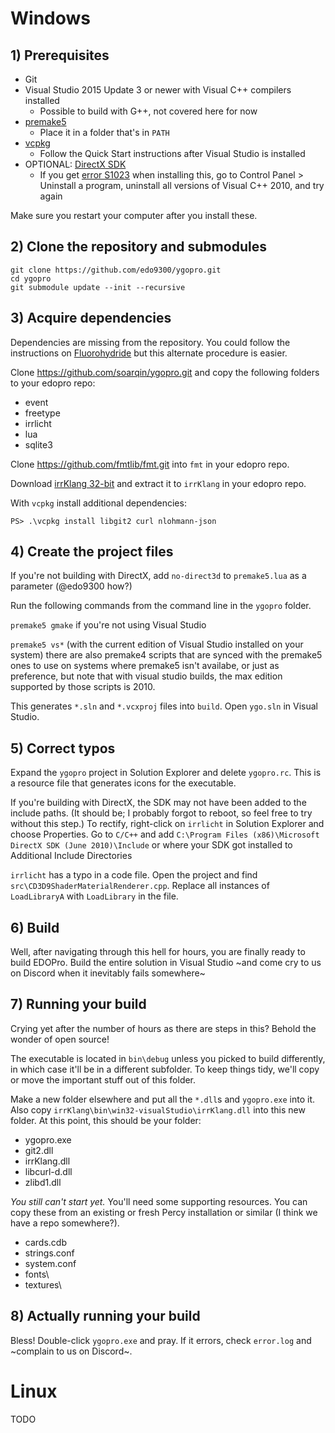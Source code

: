 # Windows

## 1) Prerequisites
- Git
- Visual Studio 2015 Update 3 or newer with Visual C++ compilers installed 
  - Possible to build with G++, not covered here for now
- [premake5](https://premake.github.io/download.html)
  - Place it in a folder that's in `PATH`
- [vcpkg](https://github.com/microsoft/vcpkg)
  - Follow the Quick Start instructions after Visual Studio is installed
- OPTIONAL: [DirectX SDK](https://www.microsoft.com/en-us/download/details.aspx?id=6812)
  - If you get [error S1023](https://support.microsoft.com/en-ca/help/2728613/s1023-error-when-you-install-the-directx-sdk-june-2010) when installing this, go to Control Panel > Uninstall a program, uninstall all versions of Visual C++ 2010, and try again

Make sure you restart your computer after you install these.

## 2) Clone the repository and submodules
```
git clone https://github.com/edo9300/ygopro.git
cd ygopro
git submodule update --init --recursive
```

## 3) Acquire dependencies
Dependencies are missing from the repository. You could follow the instructions on [Fluorohydride](https://github.com/Fluorohydride/ygopro/wiki/build) but this alternate procedure is easier.

Clone https://github.com/soarqin/ygopro.git and copy the following folders to your edopro repo:
- event
- freetype
- irrlicht
- lua
- sqlite3

Clone https://github.com/fmtlib/fmt.git into `fmt` in your edopro repo.

Download [irrKlang 32-bit](https://www.ambiera.com/irrklang/downloads.html) and extract it to `irrKlang` in your edopro repo.

With `vcpkg` install additional dependencies:
```
PS> .\vcpkg install libgit2 curl nlohmann-json
```

## 4) Create the project files

If you're not building with DirectX, add `no-direct3d` to `premake5.lua` as a parameter (@edo9300 how?)

Run the following commands from the command line in the `ygopro` folder.

` premake5 gmake ` if you're not using Visual Studio

` premake5 vs* ` (with the current edition of Visual Studio installed on your system)
there are also premake4 scripts that are synced with the premake5 ones to use on systems where premake5 isn't availabe, or just as preference, but note that with visual studio builds, the max edition supported by those scripts is 2010.

This generates `*.sln` and `*.vcxproj` files into `build`. Open `ygo.sln` in Visual Studio.

## 5) Correct typos

Expand the `ygopro` project in Solution Explorer and delete `ygopro.rc`. This is a resource file that generates icons for the executable.

If you're building with DirectX, the SDK may not have been added to the include paths. (It should be; I probably forgot to reboot, so feel free to try without this step.) To rectify, right-click on `irrlicht` in Solution Explorer and choose Properties. Go to `C/C++` and add `C:\Program Files (x86)\Microsoft DirectX SDK (June 2010)\Include` or where your SDK got installed to Additional Include Directories

`irrlicht` has a typo in a code file. Open the project and find `src\CD3D9ShaderMaterialRenderer.cpp`. Replace all instances of `LoadLibraryA` with `LoadLibrary` in the file.

## 6) Build

Well, after navigating through this hell for hours, you are finally ready to build EDOPro. Build the entire solution in Visual Studio ~and come cry to us on Discord when it inevitably fails somewhere~

## 7) Running your build

Crying yet after the number of hours as there are steps in this? Behold the wonder of open source!

The executable is located in `bin\debug` unless you picked to build differently, in which case it'll be in a different subfolder. To keep things tidy, we'll copy or move the important stuff out of this folder.

Make a new folder elsewhere and put all the `*.dll`s and `ygopro.exe` into it. Also copy `irrKlang\bin\win32-visualStudio\irrKlang.dll` into this new folder. At this point, this should be your folder:
- ygopro.exe
- git2.dll
- irrKlang.dll
- libcurl-d.dll
- zlibd1.dll

*You still can't start yet.* You'll need some supporting resources. You can copy these from an existing or fresh Percy installation or similar (I think we have a repo somewhere?). 
- cards.cdb
- strings.conf
- system.conf
- fonts\
- textures\

## 8) Actually running your build

Bless! Double-click `ygopro.exe` and pray. If it errors, check `error.log` and ~complain to us on Discord~.


# Linux

TODO
